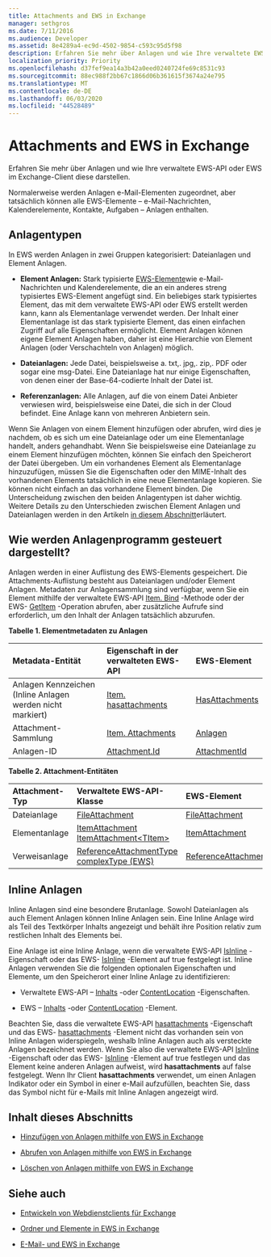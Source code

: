 ```yaml
---
title: Attachments and EWS in Exchange
manager: sethgros
ms.date: 7/11/2016
ms.audience: Developer
ms.assetid: 8e4289a4-ec9d-4502-9854-c593c95d5f98
description: Erfahren Sie mehr über Anlagen und wie Ihre verwaltete EWS-API oder EWS im Exchange-Client diese darstellen.
localization_priority: Priority
ms.openlocfilehash: d37fef9ea14a3b42a0eed0240724fe69c8531c93
ms.sourcegitcommit: 88ec988f2bb67c1866d06b361615f3674a24e795
ms.translationtype: MT
ms.contentlocale: de-DE
ms.lasthandoff: 06/03/2020
ms.locfileid: "44528489"
---
```

# <a name="attachments-and-ews-in-exchange"></a>Attachments and EWS in Exchange

Erfahren Sie mehr über Anlagen und wie Ihre verwaltete EWS-API oder EWS im Exchange-Client diese darstellen.
  
Normalerweise werden Anlagen e-Mail-Elementen zugeordnet, aber tatsächlich können alle EWS-Elemente – e-Mail-Nachrichten, Kalenderelemente, Kontakte, Aufgaben – Anlagen enthalten.
  
## <a name="types-of-attachments"></a>Anlagentypen

In EWS werden Anlagen in zwei Gruppen kategorisiert: Dateianlagen und Element Anlagen.
  
- **Element Anlagen:** Stark typisierte [EWS-Elemente](folders-and-items-in-ews-in-exchange.md)wie e-Mail-Nachrichten und Kalenderelemente, die an ein anderes streng typisiertes EWS-Element angefügt sind. Ein beliebiges stark typisiertes Element, das mit dem verwaltete EWS-API oder EWS erstellt werden kann, kann als Elementanlage verwendet werden. Der Inhalt einer Elementanlage ist das stark typisierte Element, das einen einfachen Zugriff auf alle Eigenschaften ermöglicht. Element Anlagen können eigene Element Anlagen haben, daher ist eine Hierarchie von Element Anlagen (oder Verschachteln von Anlagen) möglich.
    
- **Dateianlagen:** Jede Datei, beispielsweise a. txt,. jpg,. zip,. PDF oder sogar eine msg-Datei. Eine Dateianlage hat nur einige Eigenschaften, von denen einer der Base-64-codierte Inhalt der Datei ist. 
    
- **Referenzanlagen:** Alle Anlagen, auf die von einem Datei Anbieter verwiesen wird, beispielsweise eine Datei, die sich in der Cloud befindet. Eine Anlage kann von mehreren Anbietern sein. 
    
Wenn Sie Anlagen von einem Element hinzufügen oder abrufen, wird dies je nachdem, ob es sich um eine Dateianlage oder um eine Elementanlage handelt, anders gehandhabt. Wenn Sie beispielsweise eine Dateianlage zu einem Element hinzufügen möchten, können Sie einfach den Speicherort der Datei übergeben. Um ein vorhandenes Element als Elementanlage hinzuzufügen, müssen Sie die Eigenschaften oder den MIME-Inhalt des vorhandenen Elements tatsächlich in eine neue Elementanlage kopieren. Sie können nicht einfach an das vorhandene Element binden. Die Unterscheidung zwischen den beiden Anlagentypen ist daher wichtig. Weitere Details zu den Unterschieden zwischen Element Anlagen und Dateianlagen werden in den Artikeln [in diesem Abschnitt](#bk_inthissection)erläutert.
  
## <a name="how-are-attachments-represented-programmatically"></a>Wie werden Anlagenprogramm gesteuert dargestellt?

Anlagen werden in einer Auflistung des EWS-Elements gespeichert. Die Attachments-Auflistung besteht aus Dateianlagen und/oder Element Anlagen. Metadaten zur Anlagensammlung sind verfügbar, wenn Sie ein Element mithilfe der verwaltete EWS-API [Item. Bind](https://msdn.microsoft.com/library/microsoft.exchange.webservices.data.item.bind%28v=exchg.80%29.aspx) -Methode oder der EWS- [GetItem](https://msdn.microsoft.com/library/e3590b8b-c2a7-4dad-a014-6360197b68e4%28Office.15%29.aspx) -Operation abrufen, aber zusätzliche Aufrufe sind erforderlich, um den Inhalt der Anlagen tatsächlich abzurufen. 
  
**Tabelle 1. Elementmetadaten zu Anlagen**

|**Metadata-Entität**|**Eigenschaft in der verwalteten EWS-API**|**EWS-Element**|
|:-----|:-----|:-----|
|Anlagen Kennzeichen (Inline Anlagen werden nicht markiert)  <br/> |[Item. hasattachments](https://msdn.microsoft.com/library/microsoft.exchange.webservices.data.item.hasattachments%28v=exchg.80%29.aspx) <br/> |[HasAttachments](https://msdn.microsoft.com/library/538b7a85-11d7-4daa-8458-09b540760e8b%28Office.15%29.aspx) <br/> |
|Attachment-Sammlung  <br/> |[Item. Attachments](https://msdn.microsoft.com/library/microsoft.exchange.webservices.data.item.attachments%28v=exchg.80%29.aspx) <br/> |[Anlagen](https://msdn.microsoft.com/library/b470e614-34bb-44f0-8790-7ddbdcbbd29d%28Office.15%29.aspx) <br/> |
|Anlagen-ID  <br/> |[Attachment.Id](https://msdn.microsoft.com/library/microsoft.exchange.webservices.data.attachment.id%28v=exchg.80%29.aspx) <br/> |[AttachmentId](https://msdn.microsoft.com/library/55a5fd77-60d1-40fa-8144-770600cedc6a%28Office.15%29.aspx) <br/> |
   
**Tabelle 2. Attachment-Entitäten**

|**Attachment-Typ**|**Verwaltete EWS-API-Klasse**|**EWS-Element**|
|:-----|:-----|:-----|
|Dateianlage  <br/> |[FileAttachment](https://msdn.microsoft.com/library/microsoft.exchange.webservices.data.fileattachment%28v=exchg.80%29.aspx) <br/> |[FileAttachment](https://msdn.microsoft.com/library/3ecea174-73d1-47fd-8917-6065cef1d565%28Office.15%29.aspx) <br/> |
|Elementanlage  <br/> |[ItemAttachment](https://msdn.microsoft.com/library/microsoft.exchange.webservices.data.itemattachment%28v=exchg.80%29.aspx) <br/> [ItemAttachment\<TItem\>](https://msdn.microsoft.com/library/dd635165%28v=exchg.80%29.aspx) <br/> |[ItemAttachment](https://msdn.microsoft.com/library/089ee599-f45e-46f5-a18a-5cfb3d2851ff%28Office.15%29.aspx) <br/> |
|Verweisanlage  <br/> |[ReferenceAttachmentType complexType (EWS)](https://msdn.microsoft.com/library/18bfa012-e903-d7f3-528a-31ccceb65463%28Office.15%29.aspx) <br/> |[ReferenceAttachment](https://msdn.microsoft.com/library/b9bde862-6b75-4a81-8033-00a47be4dc2f%28Office.15%29.aspx) <br/> |
   
## <a name="inline-attachments"></a>Inline Anlagen

Inline Anlagen sind eine besondere Brutanlage. Sowohl Dateianlagen als auch Element Anlagen können Inline Anlagen sein. Eine Inline Anlage wird als Teil des Textkörper Inhalts angezeigt und behält ihre Position relativ zum restlichen Inhalt des Elements bei. 
  
Eine Anlage ist eine Inline Anlage, wenn die verwaltete EWS-API [IsInline](https://msdn.microsoft.com/library/microsoft.exchange.webservices.data.attachment.isinline%28v=exchg.80%29.aspx) -Eigenschaft oder das EWS- [IsInline](https://msdn.microsoft.com/library/5e7712c8-372a-4a16-be64-360c5ff3961a%28Office.15%29.aspx) -Element auf true festgelegt ist. Inline Anlagen verwenden Sie die folgenden optionalen Eigenschaften und Elemente, um den Speicherort einer Inline Anlage zu identifizieren: 
  
- Verwaltete EWS-API – [Inhalts](https://msdn.microsoft.com/library/microsoft.exchange.webservices.data.attachment.contentid%28v=exchg.80%29.aspx) -oder [ContentLocation](https://msdn.microsoft.com/library/microsoft.exchange.webservices.data.attachment.contentlocation%28v=exchg.80%29.aspx) -Eigenschaften. 
    
- EWS – [Inhalts](https://msdn.microsoft.com/library/bc59100d-6079-414b-a6e0-7c15feaa3184%28Office.15%29.aspx) -oder [ContentLocation](https://msdn.microsoft.com/library/d91cf587-24e3-4c13-8784-5ca29787cca7%28Office.15%29.aspx) -Element. 
    
Beachten Sie, dass die verwaltete EWS-API [hasattachments](https://msdn.microsoft.com/library/microsoft.exchange.webservices.data.item.hasattachments%28v=exchg.80%29.aspx) -Eigenschaft und das EWS- [hasattachments](https://msdn.microsoft.com/library/538b7a85-11d7-4daa-8458-09b540760e8b%28Office.15%29.aspx) -Element nicht das vorhanden sein von Inline Anlagen widerspiegeln, weshalb Inline Anlagen auch als versteckte Anlagen bezeichnet werden. Wenn Sie also die verwaltete EWS-API [IsInline](https://msdn.microsoft.com/library/microsoft.exchange.webservices.data.attachment.isinline%28v=exchg.80%29.aspx) -Eigenschaft oder das EWS- [IsInline](https://msdn.microsoft.com/library/5e7712c8-372a-4a16-be64-360c5ff3961a%28Office.15%29.aspx) -Element auf true festlegen und das Element keine anderen Anlagen aufweist, wird **hasattachments** auf false festgelegt. Wenn Ihr Client **hasattachments** verwendet, um einen Anlagen Indikator oder ein Symbol in einer e-Mail aufzufüllen, beachten Sie, dass das Symbol nicht für e-Mails mit Inline Anlagen angezeigt wird. 
  
## <a name="in-this-section"></a>Inhalt dieses Abschnitts
<a name="bk_inthissection"> </a>

- [Hinzufügen von Anlagen mithilfe von EWS in Exchange](how-to-add-attachments-by-using-ews-in-exchange.md)
    
- [Abrufen von Anlagen mithilfe von EWS in Exchange](how-to-get-attachments-by-using-ews-in-exchange.md)
    
- [Löschen von Anlagen mithilfe von EWS in Exchange](how-to-delete-attachments-by-using-ews-in-exchange.md)
    
## <a name="see-also"></a>Siehe auch
<a name="bk_additionalresources"> </a>

- [Entwickeln von Webdienstclients für Exchange](develop-web-service-clients-for-exchange.md)
    
- [Ordner und Elemente in EWS in Exchange](folders-and-items-in-ews-in-exchange.md)
    
- [E-Mail- und EWS in Exchange](email-and-ews-in-exchange.md)
    

